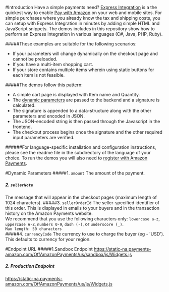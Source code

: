 #Introduction
Have a simple payments need? [Express Integration](https://payments.amazon.com/developer/community) is a the quickest way to enable [Pay with Amazon](https://payments.amazon.com/) on your web and mobile sites. For simple purchases where you already know the tax and shipping costs, you can setup with Express Integration in minutes by adding simple HTML and JavaScript snippets. The demos includes in this repository show how to perform an Express Integration in various languages (C#, Java, PHP, Ruby).

#####These examples are suitable for the following scenarios:
* If your parameters will change dynamically on the checkout page and cannot be preloaded.
* If you have a multi-item shopping cart.
* If your store contains multiple items wherein using static buttons for each item is not feasible. 

#####The demos follow this pattern:
* A simple cart page is displayed with Item name and Quantity.
* The [dynamic parameters](https://github.com/amzn/pay-with-amazon-express-demo#dynamic-parameters) are passed to the backend and a signature is calculated.
* The signature is appended to a data-structure along with the other parameters and encoded in JSON.
* The JSON-encoded string is then passed through the Javascript in the frontend.
* The checkout process begins once the signature and the other required input parameters are verified.
    
######For language-specific installation and configuration instructions, please see the readme file in the subdirectory of the language of your choice. To run the demos you will also need to [register with Amazon Payments](https://payments.amazon.com/signup).

#Dynamic Parameters
#####1. `amount`
The amount of the payment.
##### 2. `sellerNote`
The message that will appear in the checkout pages (maximum length of 1024 characters).
#####3. `sellerOrderId`
The seller-specified identifier of this order. This is displayed in emails to your buyers and in the transaction history on the Amazon Payments website.                                                             
We recommend that you use the following characters only:
`lowercase a-z`, `uppercase A-Z`, `numbers 0-9`, `dash (-)`, or `underscore (_)`.  
`Max length: 50 characters`                                                           
#####4. `currencyCode`
The currency to use to charge the buyer (eg - 'USD'). This defaults to currency for your region.

#Endpoint URL
#####1.Sandbox Endpoint
https://static-na.payments-amazon.com/OffAmazonPayments/us/sandbox/js/Widgets.js
##### 2. Production Endpoint
https://static-na.payments-amazon.com/OffAmazonPayments/us/js/Widgets.js 
